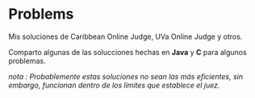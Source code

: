 # Problems
Mis soluciones de Caribbean Online Judge, UVa Online Judge y otros.

Comparto algunas de las solucciones hechas en **Java** y **C** para algunos problemas.

*nota : Probablemente estas soluciones no sean las más eficientes, sin embargo, funcionan dentro de los límites que establece el juez.*